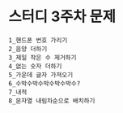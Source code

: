 # 스터디 3주차 문제

```
1_핸드폰 번호 가리기
2_음양 더하기
3_제일 작은 수 제거하기
4_없는 숫자 더하기
5_가운데 글자 가져오기
6_수박수박수박수박수박수?
7_내적
8_문자열 내림차순으로 배치하기
```